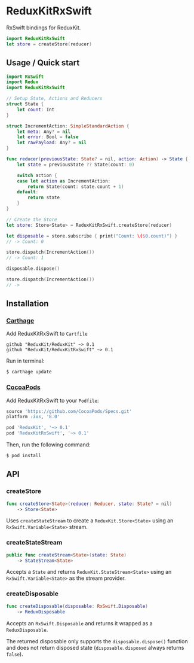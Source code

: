 # ReduxKitRxSwift

RxSwift bindings for ReduxKit.

```swift
import ReduxKitRxSwift
let store = createStore(reducer)
```

## Usage / Quick start

```swift
import RxSwift
import Redux
import ReduxKitRxSwift

// Setup State, Actions and Reducers
struct State {
    let count: Int
}

struct IncrementAction: SimpleStandardAction {
    let meta: Any? = nil
    let error: Bool = false
    let rawPayload: Any? = nil
}

func reducer(previousState: State? = nil, action: Action) -> State {
    let state = previousState ?? State(count: 0)

    switch action {
    case let action as IncrementAction:
        return State(count: state.count + 1)
    default:
        return state
    }
}

// Create the Store
let store: Store<State> = ReduxKitRxSwift.createStore(reducer)

let disposable = store.subscribe { print("Count: \($0.count)") }
// -> Count: 0

store.dispatch(IncrementAction())
// -> Count: 1

disposable.dispose()

store.dispatch(IncrementAction())
// ->
```

## Installation

### [Carthage](https://github.com/Carthage/Carthage)

Add ReduxKitRxSwift to `Cartfile`
```
github "ReduxKit/ReduxKit" ~> 0.1
github "ReduxKit/ReduxKitRxSwift" ~> 0.1
```

Run in terminal:
```bash
$ carthage update
```

### [CocoaPods](http://cocoapods.org)

Add ReduxKitRxSwift to your `Podfile`:

```ruby
source 'https://github.com/CocoaPods/Specs.git'
platform :ios, '8.0'

pod 'ReduxKit', '~> 0.1'
pod 'ReduxKitRxSwift', '~> 0.1'
```

Then, run the following command:

```bash
$ pod install
```

## API

### createStore

```swift
func createStore<State>(reducer: Reducer, state: State? = nil)
	-> Store<State>
```

Uses `createStateStream` to create a `ReduxKit.Store<State>` using an `RxSwift.Variable<State>` stream.


### createStateStream

```swift
public func createStream<State>(state: State)
	-> StateStream<State>
```

Accepts a `State` and returns `ReduxKit.StateStream<State>` using an `RxSwift.Variable<State>` as the stream provider.

### createDisposable

```swift
func createDisposable(disposable: RxSwift.Disposable)
	-> ReduxDisposable
```

Accepts an `RxSwift.Disposable` and returns it wrapped as a `ReduxDisposable`.

The returned disposable only supports the `disposable.dispose()` function and does not return disposed state (`disposable.disposed` always returns `false`).
